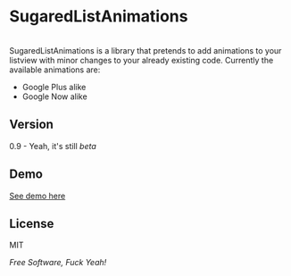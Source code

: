 SugaredListAnimations
=========

<br />SugaredListAnimations is a library that pretends to add animations to your listview with minor changes to your already existing code.
Currently the available animations are:

  - Google Plus alike
  - Google Now alike

Version
-
0.9 - Yeah, it's still <i>beta</i>

Demo
-----------

[See demo here]


License
-

MIT

*Free Software, Fuck Yeah!*

  [See demo here]: https://github.com/cuub/sugared-list-animations-sample
  

    
